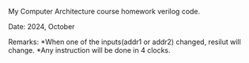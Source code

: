 My Computer Architecture course homework verilog code.

Date: 2024, October

Remarks:
*When one of the inputs(addr1 or addr2) changed, resilut will change.
*Any instruction will be done in 4 clocks.
